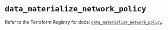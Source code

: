 # `data_materialize_network_policy`

Refer to the Terraform Registry for docs: [`data_materialize_network_policy`](https://registry.terraform.io/providers/materializeinc/materialize/0.9.1/docs/data-sources/network_policy).
